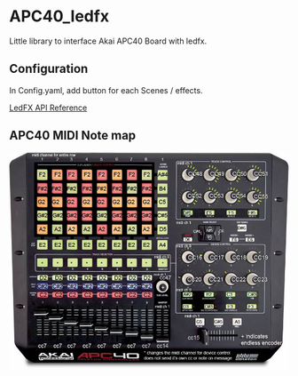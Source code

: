 # APC40_ledfx
Little library to interface Akai APC40 Board with ledfx.

## Configuration 

In Config.yaml, add button for each Scenes / effects. 

[LedFX API Reference](https://ledfx.readthedocs.io/en/latest/api.html#)

## APC40 MIDI Note map  

![apc map](https://github.com/kayrozen/APC40_ledfx/blob/main/APC40map.jpg?raw=true)
